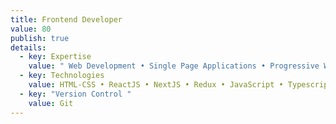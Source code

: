 ```yaml
---
title: Frontend Developer
value: 80
publish: true
details:
  - key: Expertise
    value: " Web Development • Single Page Applications • Progressive Web Apps"
  - key: Technologies
    value: HTML-CSS • ReactJS • NextJS • Redux • JavaScript • Typescript • Webpack
  - key: "Version Control "
    value: Git
---
```

